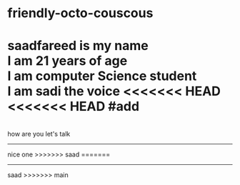 # friendly-octo-couscous
saadfareed is my name
<br>
I am 21 years of age
<br>
I am computer Science student
<br>
I am sadi the voice
<<<<<<< HEAD
<<<<<<< HEAD
#add
=======
<br>
how are you let's talk
<hr>
nice one
>>>>>>> saad
=======
<hr>
saad
>>>>>>> main
